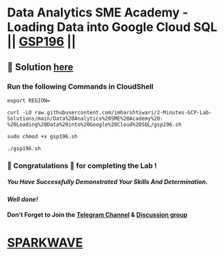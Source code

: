 # Data Analytics SME Academy - Loading Data into Google Cloud SQL || [GSP196](https://www.cloudskillsboost.google/focuses/1157?parent=catalog) ||

## 🔑 Solution [here](https://www.youtube.com/@sparkwave.01)

### Run the following Commands in CloudShell

```
export REGION=
```
```
curl -LO raw.githubusercontent.com/imharshtiwari/2-Minutes-GCP-Lab-Solutions/main/Data%20Analytics%20SME%20Academy%20-%20Loading%20Data%20into%20Google%20Cloud%20SQL/gsp196.sh

sudo chmod +x gsp196.sh

./gsp196.sh
```

### 🐼 Congratulations 🎉 for completing the Lab !

##### *You Have Successfully Demonstrated Your Skills And Determination.*

#### *Well done!*

#### Don't Forget to Join the [Telegram Channel](https://t.me/sparkwave.01) & [Discussion group](https://t.me/sparkwave.01chats)

# [SPARKWAVE](https://www.youtube.com/@sparkwave.01)
